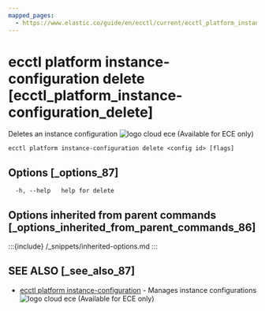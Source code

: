 ```yaml
---
mapped_pages:
  - https://www.elastic.co/guide/en/ecctl/current/ecctl_platform_instance-configuration_delete.html
---
```


# ecctl platform instance-configuration delete [ecctl_platform_instance-configuration_delete]

Deletes an instance configuration ![logo cloud ece](https://doc-icons.s3.us-east-2.amazonaws.com/logo_cloud_ece.svg "Supported on {{ece}}") (Available for ECE only)

```
ecctl platform instance-configuration delete <config id> [flags]
```


## Options [_options_87]

```
  -h, --help   help for delete
```


## Options inherited from parent commands [_options_inherited_from_parent_commands_86]

:::{include} /_snippets/inherited-options.md
:::


## SEE ALSO [_see_also_87]

* [ecctl platform instance-configuration](/reference/ecctl_platform_instance-configuration.md)	 - Manages instance configurations ![logo cloud ece](https://doc-icons.s3.us-east-2.amazonaws.com/logo_cloud_ece.svg "Supported on {{ece}}") (Available for ECE only)

